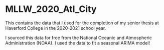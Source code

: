 # MLLW_2020_Atl_City
This contains the data that I used for the completion of my senior thesis at Haverford College in the 2020-2021 school year.

I sourced this data for free from the National Oceanic and Atmospheric Administration (NOAA). I used the data to fit a seasonal ARIMA model!


